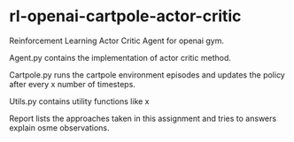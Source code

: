 # rl-openai-cartpole-actor-critic
Reinforcement Learning Actor Critic Agent for openai gym.

Agent.py contains the implementation of actor critic method.

Cartpole.py runs the cartpole environment episodes and updates the policy after every x number of timesteps.

Utils.py contains utility functions like x

Report lists the approaches taken in this assignment and tries to answers explain osme observations.

